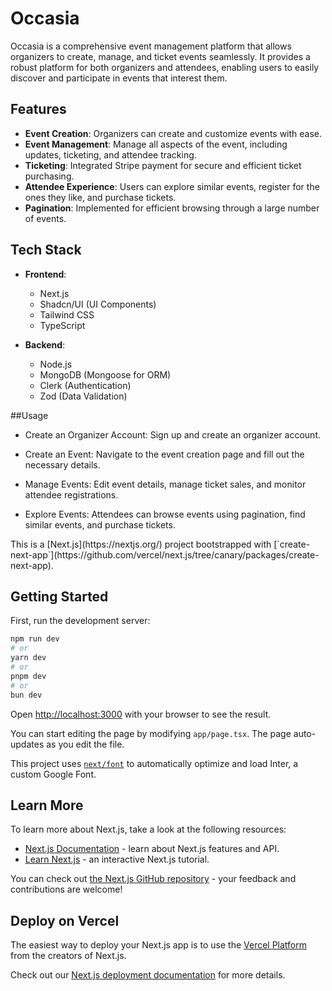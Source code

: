 # Occasia

Occasia is a comprehensive event management platform that allows organizers to create, manage, and ticket events seamlessly. It provides a robust platform for both organizers and attendees, enabling users to easily discover and participate in events that interest them.

## Features

- **Event Creation**: Organizers can create and customize events with ease.
- **Event Management**: Manage all aspects of the event, including updates, ticketing, and attendee tracking.
- **Ticketing**: Integrated Stripe payment for secure and efficient ticket purchasing.
- **Attendee Experience**: Users can explore similar events, register for the ones they like, and purchase tickets.
- **Pagination**: Implemented for efficient browsing through a large number of events.

## Tech Stack

- **Frontend**: 
  - Next.js
  - Shadcn/UI (UI Components)
  - Tailwind CSS
  - TypeScript

- **Backend**:
  - Node.js
  - MongoDB (Mongoose for ORM)
  - Clerk (Authentication)
  - Zod (Data Validation)

##Usage
<ul>
<li>
Create an Organizer Account: Sign up and create an organizer account.
</li>
  <li>
    
Create an Event: Navigate to the event creation page and fill out the necessary details.
  </li>
  <li>
    
Manage Events: Edit event details, manage ticket sales, and monitor attendee registrations.
  </li>
  <li>
Explore Events: Attendees can browse events using pagination, find similar events, and purchase tickets.
  </li>
</ul>
This is a [Next.js](https://nextjs.org/) project bootstrapped with [`create-next-app`](https://github.com/vercel/next.js/tree/canary/packages/create-next-app).

## Getting Started

First, run the development server:

```bash
npm run dev
# or
yarn dev
# or
pnpm dev
# or
bun dev
```

Open [http://localhost:3000](http://localhost:3000) with your browser to see the result.

You can start editing the page by modifying `app/page.tsx`. The page auto-updates as you edit the file.

This project uses [`next/font`](https://nextjs.org/docs/basic-features/font-optimization) to automatically optimize and load Inter, a custom Google Font.

## Learn More

To learn more about Next.js, take a look at the following resources:

- [Next.js Documentation](https://nextjs.org/docs) - learn about Next.js features and API.
- [Learn Next.js](https://nextjs.org/learn) - an interactive Next.js tutorial.

You can check out [the Next.js GitHub repository](https://github.com/vercel/next.js/) - your feedback and contributions are welcome!

## Deploy on Vercel

The easiest way to deploy your Next.js app is to use the [Vercel Platform](https://vercel.com/new?utm_medium=default-template&filter=next.js&utm_source=create-next-app&utm_campaign=create-next-app-readme) from the creators of Next.js.

Check out our [Next.js deployment documentation](https://nextjs.org/docs/deployment) for more details.
